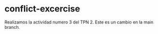 # conflict-excercise
Realizamos la actividad numero 3 del TPN 2.
Este es un cambio en la main branch.